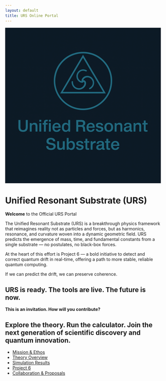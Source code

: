 ```yaml
---
layout: default
title: URS Online Portal
---
```

<img src="81696554-9054-40f2-b33e-857ec53e12c6.png" alt="URS Logo" width="800" style="display:block;margin:auto;" />




<link rel="stylesheet" href="/assets/custom.css">


# Unified Resonant Substrate (URS)
**Welcome** to the Official URS Portal

The Unified Resonant Substrate (URS) is a breakthrough physics framework that reimagines reality not as particles and forces, but as harmonics, resonance, and curvature woven into a dynamic geometric field. URS predicts the emergence of mass, time, and fundamental constants from a single substrate — no postulates, no black-box forces.

At the heart of this effort is Project 6 — a bold initiative to detect and correct quantum drift in real-time, offering a path to more stable, reliable quantum computing.

If we can predict the drift, we can preserve coherence.

## URS is ready. The tools are live. The future is now.

**This is an invitation.
How will you contribute?**

## Explore the theory. Run the calculator. Join the next generation of scientific discovery and quantum innovation.


- [Mission & Ethos](docs/mission.md)
- [Theory Overview](docs/white-paper.md)
- [Simulation Results](docs/validation.md)
- [Project 6](simulations/)
- [Collaboration & Proposals](templates/collaboration.md)
